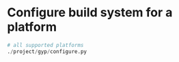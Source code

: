 # Configure build system for a platform

```s
# all supported platforms
./project/gyp/configure.py

```
